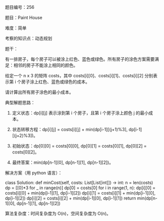 题目编号：256

题目：Paint House

难度：简单

考察的知识点：动态规划

题干：

有一排房子，每个房子可以被涂上红色、蓝色或绿色。所有房子的涂色方案需要满足：相邻的房子不能涂上相同的颜色。

给定一个 n x 3 的矩阵 costs，其中 costs[i][0]、costs[i][1]、costs[i][2] 分别表示第 i 个房子涂上红色、蓝色或绿色的成本。

请计算出所有房子涂色的最小成本。

典型解题思路：

1. 定义状态：dp[i][j] 表示涂到第 i 个房子，且第 i 个房子涂上颜色 j 的最小成本。

2. 状态转移方程：dp[i][j] = costs[i][j] + min(dp[i-1][(j+1)%3], dp[i-1][(j+2)%3])。

3. 初始状态：dp[0][0] = costs[0][0], dp[0][1] = costs[0][1], dp[0][2] = costs[0][2]。

4. 最终答案：min(dp[n-1][0], dp[n-1][1], dp[n-1][2])。

解决方案（用 python 语言）：

class Solution:
    def minCost(self, costs: List[List[int]]) -> int:
        n = len(costs)
        dp = [[0]*3 for _ in range(n)]
        dp[0] = costs[0]
        for i in range(1, n):
            dp[i][0] = costs[i][0] + min(dp[i-1][1], dp[i-1][2])
            dp[i][1] = costs[i][1] + min(dp[i-1][0], dp[i-1][2])
            dp[i][2] = costs[i][2] + min(dp[i-1][0], dp[i-1][1])
        return min(dp[n-1][0], dp[n-1][1], dp[n-1][2])

算法复杂度：时间复杂度为 O(n)，空间复杂度为 O(n)。